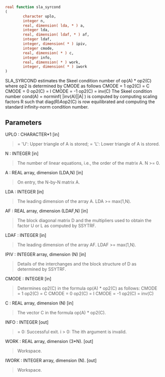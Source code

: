 ```fortran
real function sla_syrcond
(
        character uplo,
        integer n,
        real, dimension( lda, * ) a,
        integer lda,
        real, dimension( ldaf, * ) af,
        integer ldaf,
        integer, dimension( * ) ipiv,
        integer cmode,
        real, dimension( * ) c,
        integer info,
        real, dimension( * ) work,
        integer, dimension( * ) iwork
)
```

SLA_SYRCOND estimates the Skeel condition number of  op(A) * op2(C)
where op2 is determined by CMODE as follows
CMODE =  1    op2(C) = C
CMODE =  0    op2(C) = I
CMODE = -1    op2(C) = inv(C)
The Skeel condition number cond(A) = norminf( |inv(A)||A| )
is computed by computing scaling factors R such that
diag(R)*A*op2(C) is row equilibrated and computing the standard
infinity-norm condition number.

## Parameters
UPLO : CHARACTER*1 [in]
> = 'U':  Upper triangle of A is stored;
> = 'L':  Lower triangle of A is stored.

N : INTEGER [in]
> The number of linear equations, i.e., the order of the
> matrix A.  N >= 0.

A : REAL array, dimension (LDA,N) [in]
> On entry, the N-by-N matrix A.

LDA : INTEGER [in]
> The leading dimension of the array A.  LDA >= max(1,N).

AF : REAL array, dimension (LDAF,N) [in]
> The block diagonal matrix D and the multipliers used to
> obtain the factor U or L as computed by SSYTRF.

LDAF : INTEGER [in]
> The leading dimension of the array AF.  LDAF >= max(1,N).

IPIV : INTEGER array, dimension (N) [in]
> Details of the interchanges and the block structure of D
> as determined by SSYTRF.

CMODE : INTEGER [in]
> Determines op2(C) in the formula op(A) * op2(C) as follows:
> CMODE =  1    op2(C) = C
> CMODE =  0    op2(C) = I
> CMODE = -1    op2(C) = inv(C)

C : REAL array, dimension (N) [in]
> The vector C in the formula op(A) * op2(C).

INFO : INTEGER [out]
> = 0:  Successful exit.
> i > 0:  The ith argument is invalid.

WORK : REAL array, dimension (3*N). [out]
> Workspace.

IWORK : INTEGER array, dimension (N). [out]
> Workspace.
